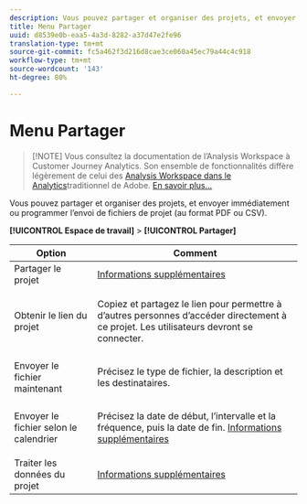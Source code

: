 ```yaml
---
description: Vous pouvez partager et organiser des projets, et envoyer immédiatement ou programmer l’envoi de fichiers de projet (au format PDF ou CSV).
title: Menu Partager
uuid: d8539e0b-eaa5-4a3d-8282-a37d47e2fe96
translation-type: tm+mt
source-git-commit: fc5a462f3d216d8cae3ce060a45ec79a44c4c918
workflow-type: tm+mt
source-wordcount: '143'
ht-degree: 80%

---
```



# Menu Partager

>[!NOTE] Vous consultez la documentation de l’Analysis Workspace à Customer Journey Analytics. Son ensemble de fonctionnalités diffère légèrement de celui des [Analysis Workspace dans le Analytics](https://docs.adobe.com/content/help/fr-FR/analytics/analyze/analysis-workspace/home.html)traditionnel de Adobe. [En savoir plus...](/help/getting-started/cja-aa.md)

Vous pouvez partager et organiser des projets, et envoyer immédiatement ou programmer l’envoi de fichiers de projet (au format PDF ou CSV).

**[!UICONTROL Espace de travail]** > **[!UICONTROL Partager]**

<table id="table_5104A6D817E94A268BBDD47C5C8BB26E"> 
 <thead> 
  <tr> 
   <th colname="col1" class="entry"> Option </th> 
   <th colname="col2" class="entry"> Comment </th> 
  </tr>
 </thead>
 <tbody> 
  <tr> 
   <td colname="col1"> Partager le projet </td> 
   <td colname="col2"><a href="/help/analysis-workspace/curate-share/share-projects.md"  > Informations supplémentaires</a> </td> 
  </tr> 
  <tr> 
   <td colname="col1"> Obtenir le lien du projet </td> 
   <td colname="col2"> <p>Copiez et partagez le lien pour permettre à d’autres personnes d’accéder directement à ce projet. Les utilisateurs devront se connecter. </p> </td> 
  </tr> 
  <tr> 
   <td colname="col1"> Envoyer le fichier maintenant </td> 
   <td colname="col2"> <p>Précisez le type de fichier, la description et les destinataires. </p> </td> 
  </tr> 
  <tr> 
   <td colname="col1"> Envoyer le fichier selon le calendrier </td> 
   <td colname="col2"> <p>Précisez la date de début, l’intervalle et la fréquence, puis la date de fin. <a href="/help/analysis-workspace/curate-share/schedule-projects.md"  > Informations supplémentaires</a> </p> </td> 
  </tr> 
  <tr> 
   <td colname="col1"> Traiter les données du projet </td> 
   <td colname="col2"> <p><a href="/help/analysis-workspace/curate-share/curate.md"  > Informations supplémentaires</a> </p> </td> 
  </tr> 
 </tbody> 
</table>

